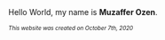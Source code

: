 <main>
  Hello World, my name is <b>Muzaffer Ozen</b>. 
  <p>
    <font size="1"><i>This website was created on October 7th, 2020 </i></font>
  </p>
  </main>
